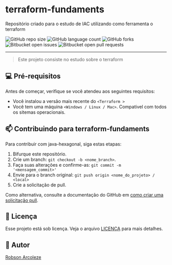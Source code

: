 # terraform-fundaments

Repositório criado para o estudo de IAC utilizando como ferramenta o terraform


![GitHub repo size](https://img.shields.io/github/repo-size/RobsonArcoleze/terraform-fundaments?style=for-the-badge)
![GitHub language count](https://img.shields.io/github/languages/count/RobsonArcoleze/terraform-fundaments?style=for-the-badge)
![GitHub forks](https://img.shields.io/github/forks/RobsonArcoleze/terraform-fundaments?style=for-the-badge)
![Bitbucket open issues](https://img.shields.io/bitbucket/issues/RobsonArcoleze/terraform-fundaments?style=for-the-badge)
![Bitbucket open pull requests](https://img.shields.io/bitbucket/pr-raw/RobsonArcoleze/terraform-fundaments?style=for-the-badge)

---

> Este projeto consiste no estudo sobre o terraform



## 💻 Pré-requisitos

Antes de começar, verifique se você atendeu aos seguintes requisitos:

- Você instalou a versão mais recente do `<Terraform >`
- Você tem uma máquina `<Windows / Linux / Mac>`. Compativel com todos os sitemas operacionais.




## 📫 Contribuindo para terraform-fundaments

Para contribuir com java-hexagonal, siga estas etapas:

1. Bifurque este repositório.
2. Crie um branch: `git checkout -b <nome_branch>`.
3. Faça suas alterações e confirme-as: `git commit -m '<mensagem_commit>'`
4. Envie para o branch original: `git push origin <nome_do_projeto> / <local>`
5. Crie a solicitação de pull.

Como alternativa, consulte a documentação do GitHub em [como criar uma solicitação pull](https://help.github.com/en/github/collaborating-with-issues-and-pull-requests/creating-a-pull-request).



## 📝 Licença

Esse projeto está sob licença. Veja o arquivo [LICENÇA](LICENSE) para mais detalhes.


## 🤝 Autor

[Robson Arcoleze](https://www.linkedin.com/in/robsonarcoleze/)
